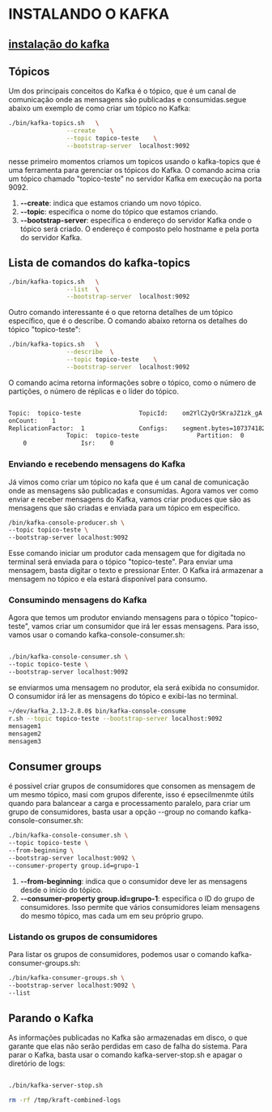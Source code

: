 # INSTALANDO O KAFKA


## [instalação do kafka ](https://kafka.apache.org/)

##  Tópicos

Um dos principais conceitos do Kafka é o tópico, que é um canal de comunicação onde as mensagens são publicadas e consumidas.segue abaixo um exemplo de como criar um tópico no Kafka:

```sh
./bin/kafka-topics.sh	\
				--create	\
				--topic	topico-teste	\
				--bootstrap-server	localhost:9092
```

nesse primeiro momentos criamos um topicos usando o kafka-topics que é uma ferramenta para gerenciar os tópicos do Kafka. O comando acima cria um tópico chamado "topico-teste" no servidor Kafka em execução na porta 9092.

1. **--create**: indica que estamos criando um novo tópico.
2. **--topic**: especifica o nome do tópico que estamos criando.
3. **--bootstrap-server**: especifica o endereço do servidor Kafka onde o tópico será criado. O endereço é composto pelo hostname e pela porta do servidor Kafka.


## Lista de comandos do kafka-topics

```sh
./bin/kafka-topics.sh	\
				--list	\
				--bootstrap-server	localhost:9092
```

Outro comando interessante é o que retorna detalhes de um tópico específico, que é o describe. O comando abaixo retorna os detalhes do tópico "topico-teste":

```sh
./bin/kafka-topics.sh	\
				--describe	\
				--topic	topico-teste	\
				--bootstrap-server	localhost:9092
```
O comando acima retorna informações sobre o tópico, como o número de partições, o número de réplicas e o líder do tópico.

```sh

Topic:	topico-teste				TopicId:	om2YlC2yQrSKraJZ1zk_gA				Partiti
onCount:	1
ReplicationFactor:	1				Configs:	segment.bytes=1073741824
				Topic:	topico-teste				Partition:	0				Leader:	0				Replicas:
	0				Isr:	0

```


### Enviando e recebendo mensagens do Kafka

Já vimos como criar um tópico no kafa que é  um canal de comunicação onde as mensagens são publicadas e consumidas. Agora vamos ver como enviar e receber mensagens do Kafka, vamos criar produces que são as mensagens que são criadas e enviada para um tópico em específico.
```sh
/bin/kafka-console-producer.sh \
--topic topico-teste \
--bootstrap-server localhost:9092
```

Esse comando iniciar um produtor cada mensagem que for digitada no terminal será enviada para o tópico "topico-teste". Para enviar uma mensagem, basta digitar o texto e pressionar Enter. O Kafka irá armazenar a mensagem no tópico e ela estará disponível para consumo.


### Consumindo mensagens do Kafka

Agora que temos um produtor enviando mensagens para o tópico "topico-teste", vamos criar um consumidor que irá ler essas mensagens. Para isso, vamos usar o comando kafka-console-consumer.sh:

```sh

./bin/kafka-console-consumer.sh \
--topic topico-teste \
--bootstrap-server localhost:9092

```

se enviarmos uma mensagem no produtor, ela será exibida no consumidor. O consumidor irá ler as mensagens do tópico e exibi-las no terminal.

```sh
~/dev/kafka_2.13-2.8.0$ bin/kafka-console-consume
r.sh --topic topico-teste --bootstrap-server localhost:9092
mensagem1
mensagem2
mensagem3
```

## Consumer groups

é possivel criar grupos de consumidores que consomen as mensagem de um mesmo tópico, masi com grupos diferente, isso é epsecilmenmte útils quando para balancear a carga e processamento paralelo, para criar um grupo de consumidores, basta usar a opção --group no comando kafka-console-consumer.sh:

```sh
./bin/kafka-console-consumer.sh \
--topic topico-teste \
--from-beginning \
--bootstrap-server localhost:9092 \
--consumer-property group.id=grupo-1
```

1. **--from-beginning**: indica que o consumidor deve ler as mensagens desde o início do tópico.
2. **--consumer-property group.id=grupo-1**: especifica o ID do grupo de consumidores. Isso permite que vários consumidores leiam mensagens do mesmo tópico, mas cada um em seu próprio grupo.

### Listando os grupos de consumidores

Para listar os grupos de consumidores, podemos usar o comando kafka-consumer-groups.sh:

```sh
./bin/kafka-consumer-groups.sh \
--bootstrap-server localhost:9092 \
--list
```

## Parando o Kafka

As informações publicadas no Kafka são armazenadas em disco, o que garante que elas não serão perdidas em caso de falha do sistema. Para parar o Kafka, basta usar o comando kafka-server-stop.sh e apagar o diretório de logs:

```sh

./bin/kafka-server-stop.sh

rm -rf /tmp/kraft-combined-logs
```


